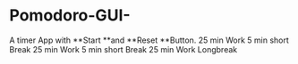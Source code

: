 # Pomodoro-GUI-

A timer App with **Start **and **Reset **Button.
25 min Work
5 min short Break
25 min Work
5 min short Break
25 min Work
Longbreak
